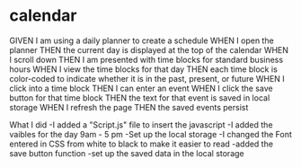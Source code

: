# calendar


GIVEN I am using a daily planner to create a schedule
WHEN I open the planner
THEN the current day is displayed at the top of the calendar
WHEN I scroll down
THEN I am presented with time blocks for standard business hours
WHEN I view the time blocks for that day
THEN each time block is color-coded to indicate whether it is in the past, present, or future
WHEN I click into a time block
THEN I can enter an event
WHEN I click the save button for that time block
THEN the text for that event is saved in local storage
WHEN I refresh the page
THEN the saved events persist

What I did 
-I added a "Script.js" file to insert the javascript 
-I added the vaibles for the day 9am - 5 pm
-Set up the local storage 
-I changed the Font entered in CSS from white to black to make it easier to read
-added the save button function 
-set up the saved data in the local storage 